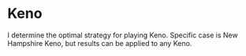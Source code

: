 # Keno
I determine the optimal strategy for playing Keno. Specific case is New Hampshire Keno, but results can be applied to any Keno.

